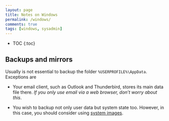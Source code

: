 ```yaml
---
layout: page
title: Notes on Windows
permalink: /windows/
comments: true
tags: [windows, sysadmin]
---
```


* TOC
{:toc}

## Backups and mirrors

Usually is not essential to backup the folder `%USERPROFILE%\AppData`.
Exceptions are

- Your email client, such as Outlook and Thunderbird, stores its main data file
  there. *If you only use email via a web browser, don’t worry about this*.

- You wish to backup not only user data but system state too. However, in this
  case, you should consider using [system
  images](http://windows.microsoft.com/en-us/windows7/what-is-a-system-image).
